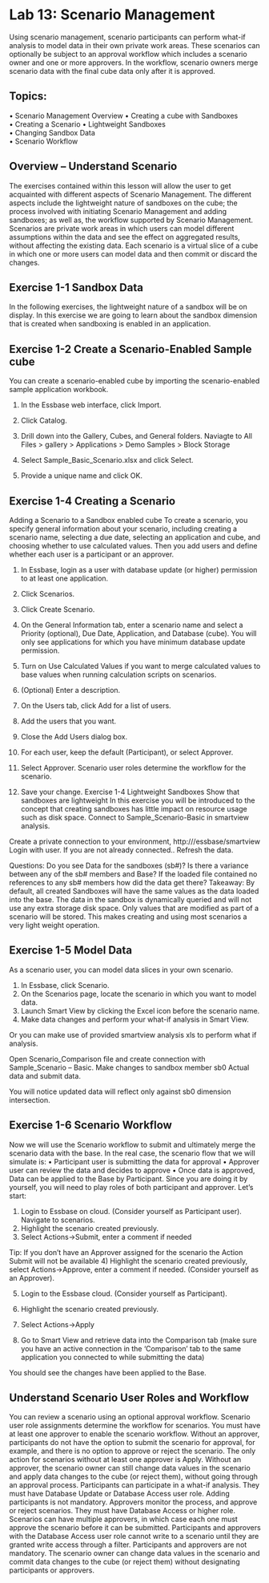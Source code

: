 
# Lab 13: Scenario Management

Using scenario management, scenario participants can perform what-if analysis to model data in their own private work areas. These scenarios can optionally be subject to an approval workflow which includes a scenario owner and one or more approvers. In the workflow, scenario owners merge scenario data with the final cube data only after it is approved.

## Topics: 

•	Scenario Management Overview
•	Creating a cube with Sandboxes	
•	Creating a Scenario	
•	Lightweight Sandboxes		
•	Changing Sandbox Data	
•	Scenario Workflow
 
## Overview – Understand Scenario

The exercises contained within this lesson will allow the user to get acquainted with different aspects of Scenario Management.  The different aspects include the lightweight nature of sandboxes on the cube; the process involved with initiating Scenario Management and adding sandboxes; as well as, the workflow supported by Scenario Management.  
Scenarios are private work areas in which users can model different assumptions within the data and see the effect on aggregated results, without affecting the existing data.
Each scenario is a virtual slice of a cube in which one or more users can model data and then commit or discard the changes.

## Exercise 1-1	Sandbox Data

In the following exercises, the lightweight nature of a sandbox will be on display.  In this exercise we are going to learn about the sandbox dimension that is created when sandboxing is enabled in an application.

## Exercise 1-2	Create a Scenario-Enabled Sample cube

You can create a scenario-enabled cube by importing the scenario-enabled sample application workbook.

1.	In the Essbase web interface, click Import.
 

2.	Click Catalog.
 

3.	Drill down into the Gallery, Cubes, and General folders.
Naviagte to All Files > gallery > Applications > Demo Samples > Block Storage


 
4.	Select Sample_Basic_Scenario.xlsx and click Select.
5.	Provide a unique name and click OK.

 

 
## Exercise 1-4	Creating a Scenario

Adding a Scenario to a Sandbox enabled cube
To create a scenario, you specify general information about your scenario, including creating a scenario name, selecting a due date, selecting an application and cube, and choosing whether to use calculated values. Then you add users and define whether each user is a participant or an approver.
1.	In Essbase, login as a user with database update (or higher) permission to at least one application.
2.	Click Scenarios.
3.	Click Create Scenario.

 

4.	On the General Information tab, enter a scenario name and select a Priority (optional), Due Date, Application, and Database (cube). You will only see applications for which you have minimum database update permission.

 
5.	Turn on Use Calculated Values if you want to merge calculated values to base values when running calculation scripts on scenarios.
6.	(Optional) Enter a description.
7.	On the Users tab, click Add   for a list of users.
8.	Add the users that you want.
9.	Close the Add Users dialog box.
10.	For each user, keep the default (Participant), or select Approver.
11.	Select Approver. 
Scenario user roles determine the workflow for the scenario.
 
12.	Save your change.
Exercise 1-4	Lightweight Sandboxes
Show that sandboxes are lightweight
In this exercise you will be introduced to the concept that creating sandboxes has little impact on resource usage such as disk space.
Connect to Sample_Scenario-Basic in smartview analysis.
 
Create a private connection to your environment, http://<MachineIP>/essbase/smartview Login with user.  If you are not already connected..
Refresh the data.

Questions: 
Do you see Data for the sandboxes (sb#)?
Is there a variance between any of the sb# members and Base?
If the loaded file contained no references to any sb# members how did the data get there?
Takeaway:  By default, all created Sandboxes will have the same values as the data loaded into the base.  The data in the sandbox is dynamically queried and will not use any extra storage disk space.  Only values that are modified as part of a scenario will be stored.  This makes creating and using most scenarios a very light weight operation. 

## Exercise 1-5	Model Data

As a scenario user, you can model data slices in your own scenario.
1.	In Essbase, click Scenario.
2.	On the Scenarios page, locate the scenario in which you want to model data.
3.	Launch Smart View by clicking the Excel   icon before the scenario name.
4.	Make data changes and perform your what-if analysis in Smart View.

 

Or you can make use of provided smartview analysis xls to perform what if analysis.

 
Open Scenario_Comparison file and create connection with Sample_Scenario – Basic.
Make changes to sandbox member sb0 Actual data and submit data.

 

You will notice updated data will reflect only against sb0 dimension intersection.

## Exercise 1-6	Scenario Workflow

Now we will use the Scenario workflow to submit and ultimately merge the scenario data with the base. In the real case, the scenario flow that we will simulate is:
•	Participant user is submitting the data for approval
•	Approver user can review the data and decides to approve
•	Once data is approved, Data can be applied to the Base by Participant.
Since you are doing it by yourself, you will need to play roles of both participant and approver. 
Let’s start:
1) 	Login to Essbase on cloud. (Consider yourself as Participant user). Navigate to scenarios.
2) 	Highlight the scenario created previously.
3) 	Select Actions->Submit, enter a comment if needed
 
Tip:  If you don’t have an Approver assigned for the scenario the Action Submit will not be available
4) 	Highlight the scenario created previously, select Actions->Approve, enter a comment if needed. (Consider yourself as an Approver).
 

5) 	Login to the Essbase cloud. (Consider yourself as Participant).
6) 	Highlight the scenario created previously.
7) 	Select Actions->Apply
 

8) 	Go to Smart View and retrieve data into the Comparison tab (make sure you have an active connection in the ‘Comparison’ tab to the same application you connected to while submitting the data)
 
You should see the changes have been applied to the Base.

## Understand Scenario User Roles and Workflow

You can review a scenario using an optional approval workflow.
Scenario user role assignments determine the workflow for scenarios. You must have at least one approver to enable the scenario workflow. Without an approver, participants do not have the option to submit the scenario for approval, for example, and there is no option to approve or reject the scenario.
The only action for scenarios without at least one approver is Apply. Without an approver, the scenario owner can still change data values in the scenario and apply data changes to the cube (or reject them), without going through an approval process.
Participants can participate in a what-if analysis. They must have Database Update or Database Access user role. Adding participants is not mandatory.
Approvers monitor the process, and approve or reject scenarios. They must have Database Access or higher role. Scenarios can have multiple approvers, in which case each one must approve the scenario before it can be submitted.
Participants and approvers with the Database Access user role cannot write to a scenario until they are granted write access through a filter.
Participants and approvers are not mandatory. The scenario owner can change data values in the scenario and commit data changes to the cube (or reject them) without designating participants or approvers.

 

